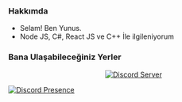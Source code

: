 <h3>Hakkımda</h3>

- Selam! Ben Yunus.
- Node JS, C#, React JS ve C++ İle ilgileniyorum
<h3>Bana Ulaşabileceğiniz Yerler</h3>
<div align="center"> <a href="https://discord.gg/miustra"><img src="https://img.shields.io/discord/927725987125403668?label=discord&logo=Discord&style=for-the-badge" alt="Discord Server" /></a></div>
  
[![Discord Presence](https://lanyard.cnrad.dev/api/881342328730714122)](https://discord.com/users/881342328730714122)
